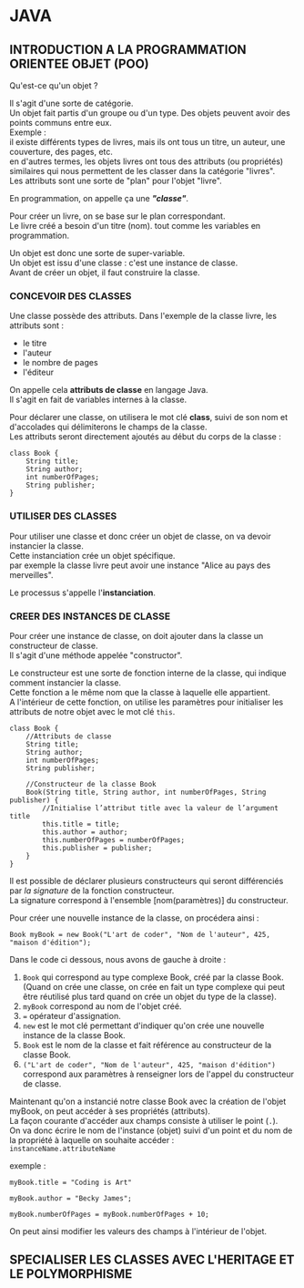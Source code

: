 # JAVA

## INTRODUCTION A LA PROGRAMMATION ORIENTEE OBJET (POO)

Qu'est-ce qu'un objet ? 

Il s'agit d'une sorte de catégorie.<br>
Un objet fait partis d'un groupe ou d'un type. Des objets peuvent avoir des points communs entre eux.<br>
Exemple :<br> 
il existe différents types de livres, mais ils ont tous un titre, un auteur, une couverture, des pages, etc.<br>
en d'autres termes, les objets livres ont tous des attributs (ou propriétés) similaires qui nous permettent de les classer dans la catégorie "livres".<br>
Les attributs sont une sorte de "plan" pour l'objet "livre".<br>

En programmation, on appelle ça une **_"classe"_**.<br>

Pour créer un livre, on se base sur le plan correspondant.<br>
Le livre créé a besoin d'un titre (nom). tout comme les variables en programmation.<br>

Un objet est donc une sorte de super-variable.<br>
Un objet est issu d'une classe : c'est une instance de classe.<br>
Avant de créer un objet, il faut construire la classe.<br>

### CONCEVOIR DES CLASSES

Une classe possède des attributs. Dans l'exemple de la classe livre, les attributs sont :<br>
* le titre
* l'auteur
* le nombre de pages
* l'éditeur

On appelle cela **attributs de classe** en langage Java.<br>
Il s'agit en fait de variables internes à la classe.

Pour déclarer une classe, on utilisera le mot clé **class**, suivi de son nom et d'accolades qui délimiterons le champs de la classe.<br>
Les attributs seront directement ajoutés au début du corps de la classe :
```
class Book {
    String title;
    String author;
    int numberOfPages;
    String publisher;
}
```

### UTILISER DES CLASSES

Pour utiliser une classe et donc créer un objet de classe, on va devoir instancier la classe.<br>
Cette instanciation crée un objet spécifique.<br>
par exemple la classe livre peut avoir une instance "Alice au pays des merveilles".<br>

Le processus s'appelle l'**instanciation**.

### CREER DES INSTANCES DE CLASSE

Pour créer une instance de classe, on doit ajouter dans la classe un constructeur de classe.<br>
Il s'agit d'une méthode appelée "constructor".<br>

Le constructeur est une sorte de fonction interne de la classe, qui indique comment instancier la classe.<br>
Cette fonction a le même nom que la classe à laquelle elle appartient.<br>
A l'intérieur de cette fonction, on utilise les paramètres pour initialiser les attributs de notre objet avec le mot clé `this`.<br>
```
class Book {
    //Attributs de classe
    String title;
    String author;
    int numberOfPages;
    String publisher;
      
    //Constructeur de la classe Book
    Book(String title, String author, int numberOfPages, String publisher) {
        //Initialise l’attribut title avec la valeur de l’argument title
        this.title = title;
        this.author = author;
        this.numberOfPages = numberOfPages;
        this.publisher = publisher;
    }
}
```
Il est possible de déclarer plusieurs constructeurs qui seront différenciés par _la signature_ de la fonction constructeur.<br>
La signature correspond à l'ensemble [nom(paramètres)] du constructeur.<br>

Pour créer une nouvelle instance de la classe, on procédera ainsi :
```
Book myBook = new Book("L'art de coder", "Nom de l'auteur", 425, "maison d'édition");
```
Dans le code ci dessous, nous avons de gauche à droite :
1. `Book` qui correspond au type complexe Book, créé par la classe Book.<br>
(Quand on crée une classe, on crée en fait un type complexe qui peut être réutilisé plus tard quand on crée un objet du type de la classe).<br>
2. `myBook` correspond au nom de l'objet créé.<br>
3. `=` opérateur d'assignation.<br>
4. `new` est le mot clé permettant d'indiquer qu'on crée une nouvelle instance de la classe Book.<br>
5. `Book` est le nom de la classe et fait référence au constructeur de la classe Book.<br>
6. `("L'art de coder", "Nom de l'auteur", 425, "maison d'édition")` correspond aux paramètres à renseigner lors de l'appel du constructeur de classe.<br>

Maintenant qu'on a instancié notre classe Book avec la création de l'objet myBook, on peut accéder à ses propriétés (attributs).<br>
La façon courante d'accéder aux champs consiste à utiliser le point (`.`).<br>
On va donc écrire le nom de l'instance (objet) suivi d'un point et du nom de la propriété à laquelle on souhaite accéder :<br>
`instanceName.attributeName`

exemple :
```
myBook.title = "Coding is Art"

myBook.author = "Becky James";

myBook.numberOfPages = myBook.numberOfPages + 10;
```
On peut ainsi modifier les valeurs des champs à l'intérieur de l'objet.<br>

## SPECIALISER LES CLASSES AVEC L'HERITAGE ET LE POLYMORPHISME

